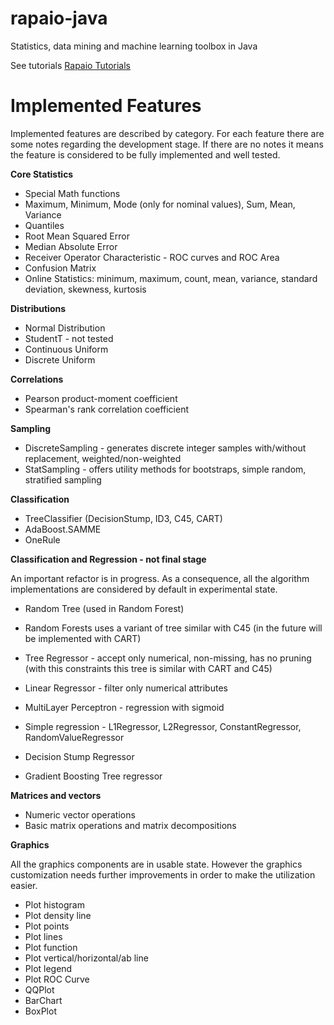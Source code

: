 rapaio-java
===========
Statistics, data mining and machine learning toolbox in Java

See tutorials [Rapaio Tutorials](http://padreati.github.io/rapaio/)

Implemented Features
====================
Implemented features are described by category. For each feature there are some
notes regarding the development stage. If there are no notes it means the feature
is considered to be fully implemented and well tested.

**Core Statistics**

* Special Math functions
* Maximum, Minimum, Mode (only for nominal values), Sum, Mean, Variance
* Quantiles
* Root Mean Squared Error
* Median Absolute Error
* Receiver Operator Characteristic - ROC curves and ROC Area
* Confusion Matrix
* Online Statistics: minimum, maximum, count, mean, variance, standard deviation, skewness, kurtosis

**Distributions**

* Normal Distribution
* StudentT - not tested
* Continuous Uniform
* Discrete Uniform

**Correlations**

* Pearson product-moment coefficient
* Spearman's rank correlation coefficient

**Sampling**

* DiscreteSampling - generates discrete integer samples with/without replacement, weighted/non-weighted
* StatSampling - offers utility methods for bootstraps, simple random, stratified sampling

**Classification**

* TreeClassifier (DecisionStump, ID3, C45, CART)
* AdaBoost.SAMME
* OneRule

**Classification and Regression - not final stage**

An important refactor is in progress. As a consequence, all the algorithm implementations
are considered by default in experimental state.

* Random Tree (used in Random Forest)
* Random Forests uses a variant of tree similar with C45 (in the future will be implemented with CART)

* Tree Regressor - accept only numerical, non-missing, has no pruning (with this constraints
this tree is similar with CART and C45)
* Linear Regressor - filter only numerical attributes
* MultiLayer Perceptron - regression with sigmoid
* Simple regression - L1Regressor, L2Regressor, ConstantRegressor, RandomValueRegressor
* Decision Stump Regressor
* Gradient Boosting Tree regressor

**Matrices and vectors**

* Numeric vector operations
* Basic matrix operations and matrix decompositions

**Graphics**

All the graphics components are in usable state. However the graphics customization needs
further improvements in order to make the utilization easier.

* Plot histogram
* Plot density line
* Plot points
* Plot lines
* Plot function
* Plot vertical/horizontal/ab line
* Plot legend
* Plot ROC Curve
* QQPlot
* BarChart
* BoxPlot

